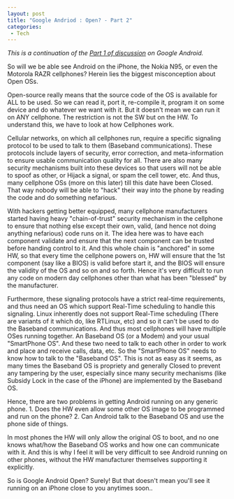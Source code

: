 ```yaml
---
layout: post
title: "Google Andriod : Open? - Part 2"
categories:
 - Tech
---
```


_This is a continuation of the [Part 1 of discussion][0] on Google Android._

So will we be able see Android on the iPhone, the Nokia N95, or even the Motorola RAZR cellphones? Herein lies the biggest misconception about Open OSs.

Open-source really means that the source code of the OS is available for ALL to be used. So we can read it, port it, re-compile it, program it on some device and do whatever we want with it. But it doesn't mean we can run it on ANY cellphone. The restriction is not the SW but on the HW. To understand this, we have to look at how Cellphones work.

Cellular networks, on which all cellphones run, require a specific signaling protocol to be used to talk to them (Baseband communications). These protocols include layers of security, error correction, and meta-information to ensure usable communication quality for all. There are also many security mechanisms built into these devices so that users will not be able to spoof as other, or Hijack a signal, or spam the cell tower, etc. And thus, many cellphone OSs (more on this later) till this date have been Closed. That way nobody will be able to "hack" their way into the phone by reading the code and do something nefarious.

With hackers getting better equipped, many cellphone manufacturers started having heavy "chain-of-trust" security mechanism in the cellphone to ensure that nothing else except their own, valid, (and hence not doing anything nefarious) code runs on it. The idea here was to have each component validate and ensure that the next component can be trusted before handing control to it. And this whole chain is "anchored" in some HW, so that every time the cellphone powers on, HW will ensure that the 1st component (say like a BIOS) is valid before start it, and the BIOS will ensure the validity of the OS and so on and so forth. Hence it's very difficult to run any code on modern day cellphones other than what has been "blessed" by the manufacturer.

Furthermore, these signaling protocols have a strict real-time requirements, and thus need an OS which support Real-Time scheduling to handle this signaling. Linux inherently does not support Real-Time scheduling (There are variants of it which do, like RTLinux, etc) and so it can't be used to do the Baseband communications. And thus most cellphones will have multiple OSes running together. An Baseband OS (or a Modem) and your usual "SmartPhone OS". And these two need to talk to each other in order to work and place and receive calls, data, etc. So the "SmartPhone OS" needs to know how to talk to the "Baseband OS". This is not as easy as it seems, as many times the Baseband OS is propriety and generally Closed to prevent any tampering by the user, especially since many security mechanisms (like Subsidy Lock in the case of the iPhone) are implemented by the Baseband OS.

Hence, there are two problems in getting Android running on any generic phone. 1\. Does the HW even allow some other OS image to be programmed and run on the phone? 2\. Can Android talk to the Baseband OS and use the phone side of things.

In most phones the HW will only allow the original OS to boot, and no one knows what/how the Baseband OS works and how one can communicate with it. And this is why I feel it will be very difficult to see Android running on other phones, without the HW manufacturer themselves supporting it explicitly.

So is Google Android Open? Surely! But that doesn't mean you'll see it running on an iPhone close to you anytimes soon..


[0]: http://chinpen.net/blog/?p=332
